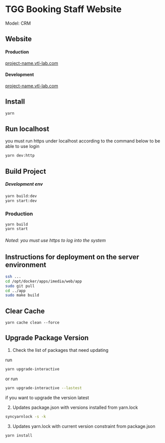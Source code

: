 # TGG Booking Staff Website

Model: CRM

## Website

#### Production

[project-name.vtl-lab.com](http://project-name.vtl-lab.com)

#### Development

[project-name.vtl-lab.com](http://project-name.vtl-lab.com)

## Install

```bash
yarn
```

## Run localhost

you must run https under localhost according to the command below to be able to use login

```bash
yarn dev:http
```

## Build Project

##### Development env

```bash
yarn build:dev
yarn start:dev
```

### Production

```bash
yarn build
yarn start
```

###### Noted: you must use https to log into the system

## Instructions for deployment on the server environment

```bash
ssh ...
cd /opt/docker/apps/imedia/web/app
sudo git pull
cd ../app
sudo make build
```

## Clear Cache

```
yarn cache clean --force
```

## Upgrade Package Version

1. Check the list of packages that need updating

run

```bash
yarn upgrade-interactive
```

or run

```bash
yarn upgrade-interactive --lastest
```

if you want to upgrade the version latest

2. Updates package.json with versions installed from yarn.lock

```bash
syncyarnlock -s -k
```

3. Updates yarn.lock with current version constraint from package.json

```bash
yarn install
```
